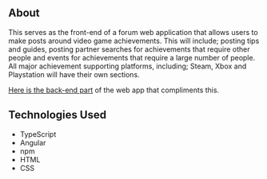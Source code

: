 ## About

This serves as the front-end of a forum web application that allows users to make posts around video game achievements.
This will include; posting tips and guides, posting partner searches for achievements that require 
other people and events for achievements that require a large number of people. All major achievement supporting 
platforms, including; Steam, Xbox and Playstation will have their own sections.

[Here is the back-end part](https://github.com/SneakyShrike/achievement-forum-api) of the web app that compliments this.
   
## Technologies Used
   
   * TypeScript
   * Angular
   * npm
   * HTML
   * CSS
